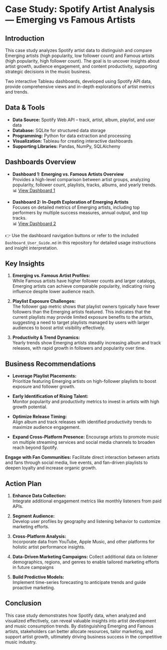 # Case Study: Spotify Artist Analysis — Emerging vs Famous Artists

## Introduction

This case study analyzes Spotify artist data to distinguish and compare Emerging artists (high popularity, low follower count) and Famous artists (high popularity, high follower count). The goal is to uncover insights about artist growth, audience engagement, and content productivity, supporting strategic decisions in the music business.

Two interactive Tableau dashboards, developed using Spotify API data, provide comprehensive views and in-depth explorations of artist metrics and trends.

## Data & Tools

- **Data Source:** Spotify Web API – track, artist, album, playlist, and user data  
- **Database:** SQLite for structured data storage  
- **Programming:** Python for data extraction and processing  
- **Visualization:** Tableau for creating interactive dashboards  
- **Supporting Libraries:** Pandas, NumPy, SQLAlchemy

## Dashboards Overview

- **Dashboard 1: Emerging vs. Famous Artists Overview**  
  Provides a high-level comparison between artist groups, analyzing popularity, follower count, playlists, tracks, albums, and yearly trends.  
  📊 [View Dashboard 1](https://public.tableau.com/app/profile/thai.pham7308/viz/DB1Emergingvs_FamousArtistsOverview/Dashboard1)

- **Dashboard 2: In-Depth Exploration of Emerging Artists**  
  Focuses on detailed metrics of Emerging artists, including top performers by multiple success measures, annual output, and top tracks.  
  📊 [View Dashboard 2](https://public.tableau.com/app/profile/thai.pham7308/viz/DB2In-DepthExplorationofEmergingArtists/Dashboard2)

👉 Use the dashboard navigation buttons or refer to the included `Dashboard_User_Guide.md` in this repository for detailed usage instructions and insight interpretation.

## Key Insights

1. **Emerging vs. Famous Artist Profiles:**  
   While Famous artists have higher follower counts and larger catalogs, Emerging artists can achieve comparable popularity, indicating rising influence despite lower audience reach.

2. **Playlist Exposure Challenges:**  
   The follower gap metric shows that playlist owners typically have fewer followers than the Emerging artists featured. This indicates that the current playlists may provide limited exposure benefits to the artists, suggesting a need to target playlists managed by users with larger audiences to boost artist visibility effectively.

3. **Productivity & Trend Dynamics:**  
   Yearly trends show Emerging artists steadily increasing album and track releases, with rapid growth in followers and popularity over time.

## Business Recommendations

- **Leverage Playlist Placements:**  
  Prioritize featuring Emerging artists on high-follower playlists to boost exposure and follower growth.

- **Early Identification of Rising Talent:**  
  Monitor popularity and productivity metrics to invest in artists with high growth potential.

- **Optimize Release Timing:**  
  Align album and track releases with identified productivity trends to maximize audience engagement.

-  **Expand Cross-Platform Presence:**
Encourage artists to promote music on multiple streaming services and social media channels to broaden reach beyond Spotify.

  **Engage with Fan Communities:**
Facilitate direct interaction between artists and fans through social media, live events, and fan-driven playlists to deepen loyalty and increase organic growth.

## Action Plan

1. **Enhance Data Collection:**  
   Integrate additional engagement metrics like monthly listeners from paid APIs.

2. **Segment Audience:**  
   Develop user profiles by geography and listening behavior to customize marketing efforts.

3. **Cross-Platform Analysis:**  
   Incorporate data from YouTube, Apple Music, and other platforms for holistic artist performance insights.

4. **Data-Driven Marketing Campaigns:**
Collect additional data on listener demographics, regions, and genres to enable tailored marketing efforts in future campaigns

5. **Build Predictive Models:**  
   Implement time-series forecasting to anticipate trends and guide proactive marketing.

## Conclusion

This case study demonstrates how Spotify data, when analyzed and visualized effectively, can reveal valuable insights into artist development and music consumption trends. By distinguishing Emerging and Famous artists, stakeholders can better allocate resources, tailor marketing, and support artist growth, ultimately driving business success in the competitive music industry.



